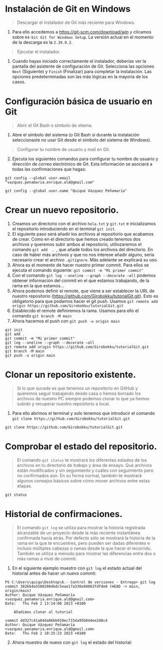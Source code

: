 # Instalación de Git en Windows

> Descargar el instalador de Git más reciente para Windows.

1. Para ello accedemos a https://git-scm.com/download/win y clicamos sobre `64-bit Git for Windows Setup`. La versión actual en el momento de la descarga es la `2.39.0.2`.

> Ejecutar el instalador.

1. Cuando hayas iniciado correctamente el instalador, deberías ver la pantalla del
asistente de configuración de Git. Selecciona las opciones `Next` (Siguiente)
y `Finish` (Finalizar) para completar la instalación. Las opciones predeterminadas
son las más lógicas en la mayoría de los casos.

# Configuración básica de usuario en Git

> Abrir el Git Bash o símbolo de sitema.

1. Abre el símbolo del sistema (o Git Bash si durante la instalación seleccionaste no
usar Git desde el símbolo del sistema de Windows).

> Configurar tu nombre de usuario y mail en Git.

2. Ejecuta los siguientes comandos para configurar tu nombre de usuario y
dirección de correo electrónico de Git. Esta información se asociará a todas las
confirmaciones que hagas:

```
git config --global user.email “vazquez.penamaria.enrique.ald@gmail.com"
```
```
git config --global user.name "Quique Vázquez Peñamaría"
```
# Crear un nuevo repositorio.
1. Creamos un directorio con el archivo `hola.txt` y `git.txt` e inicializamos el repositorio introduciendo en el terminal `git init`.
2. El siguiente paso será añadir los archivos al repositorio que acabamos de crear. Como en el directorio que hemos creado tenemos dos archivos y queremos subir ambos al repositorio, utiliozaremos el comando `git add  . `, que añade todos los archivos del directorio. En caso de haber más archivos y que no nos interese añadir alguno, sería necesario crear el archivo `.gitignore`. Más adelante se explicará su uso.
3. Ahora es el momento de hacer nuestro primer commit. Para ellos se ejecuta el comando siguiente: `git commit -m "Mi primer commit"`
4. Con el comando `git log --oneline --graph --decorate –all` podemos obtener información del commit en el que estamos trabajando, de la rama en la que estamos...
5. Ahora podemos definir el remote, que viene a ser establecer la URL de nuestro repositorio (https://github.com/Girobokku/tutorialGit.git). Esto es obligatorio para que podamos hacer el git push. Usamos `git remote add origin https://github.com/Girobokku/tutorialGit.git`
6. Establecido el remote definiremos la rama. Usamos para ello el comando `git branch -M main`
7. Ahora hacemos el push con `git push -u origin main`

```
git init
git add .
git commit -m "Mi primer commit"
git log --oneline --graph --decorate –all
git remote add origin https://github.com/Girobokku/tutorialGit.git
git branch -M main
git push -u origin main
```

# Clonar un repositorio existente.
>Si lo que sucede es que tenemos un repositorio en GitHub y queremos seguir trabajando desde casa o hemos borrado los archivos de nuestro PC siempre podemos clonar lo que ya hemos subido y recuperar nuestro repositorio a local.

1. Para ello abrimos el terminal y solo tenemos que introducir el comando `git clone https://github.com/Girobokku/tutorialGit.git`

```
git clone https://github.com/Girobokku/tutorialGit.git
```
# Comprobar el estado del repositorio.

> El comando `git status` te mostrará los diferentes estados de los archivos en tu directorio de trabajo y área de ensayo. Qué archivos están modificados y sin seguimiento y cuáles con seguimiento pero no confirmados aún. En su forma normal, también te mostrará algunos consejos básicos sobre cómo mover archivos entre estas etapas.

```
git status
```
# Historial de confirmaciones.

> El comando `git log` se utiliza para mostrar la historia registrada alcanzable de un proyecto desde la más reciente instantánea confirmada hacia atrás. Por defecto sólo se mostrará la historia de la rama en la que te encuentres, pero pueden ser dadas diferentes e incluso múltiples cabezas o ramas desde la que hacer el recorrido. También se utiliza a menudo para mostrar las diferencias entre dos o más ramas a nivel de commit.

1. En el siguiente ejemplo muestro con `git log` el estado actual del historial antes de hacer un nuevo commit:

```
PS C:\Users\quiqu\Desktop\6.- Control de versiones - Entrega> git log
commit 382664a55882064bdc5eae17a330a94063fdfde0 (HEAD -> main, origin/main)
Author: Quique Vázquez Peñamaría <vazquez.penamaria.enrique.ald@gmail.com>
Date:   Thu Feb 2 13:14:00 2023 +0100

    Añadimos clonar al tutorial

commit dd327c41a84da66bb918ec7154a95b044ee248c4
Author: Quique Vázquez Peñamaría <vazquez.penamaria.enrique.ald@gmail.com>
Date:   Thu Feb 2 10:25:23 2023 +0100
```
2. Ahora muestro de nuevo con `git log` el estado del historial: 